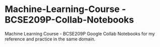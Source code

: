 # Machine-Learning-Course - BCSE209P-Collab-Notebooks
Machine Learning Course - BCSE209P Google Collab Notebooks for my reference and practice in the same domain.
